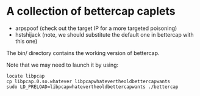 # A collection of bettercap caplets


- arpspoof (check out the target IP for a more targeted poisoning)
- hstshijack (note, we should substitute the default one in bettercap with this one)


The bin/ directory contains the working version of bettercap.

Note that we may need to launch it by using:

    locate libpcap
    cp libpcap.0.so.whatever libpcapwhatevertheoldbettercapwants
    sudo LD_PRELOAD=libpcapwhatevertheoldbettercapwants ./bettercap
